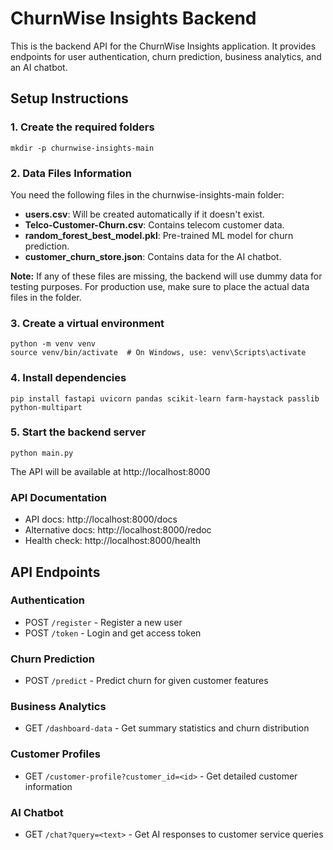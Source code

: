 
# ChurnWise Insights Backend

This is the backend API for the ChurnWise Insights application. It provides endpoints for user authentication, churn prediction, business analytics, and an AI chatbot.

## Setup Instructions

### 1. Create the required folders
```
mkdir -p churnwise-insights-main
```

### 2. Data Files Information
You need the following files in the churnwise-insights-main folder:

- **users.csv**: Will be created automatically if it doesn't exist.
- **Telco-Customer-Churn.csv**: Contains telecom customer data.
- **random_forest_best_model.pkl**: Pre-trained ML model for churn prediction.
- **customer_churn_store.json**: Contains data for the AI chatbot.

**Note:** If any of these files are missing, the backend will use dummy data for testing purposes. For production use, make sure to place the actual data files in the folder.

### 3. Create a virtual environment
```
python -m venv venv
source venv/bin/activate  # On Windows, use: venv\Scripts\activate
```

### 4. Install dependencies
```
pip install fastapi uvicorn pandas scikit-learn farm-haystack passlib python-multipart
```

### 5. Start the backend server
```
python main.py
```

The API will be available at http://localhost:8000

### API Documentation
- API docs: http://localhost:8000/docs
- Alternative docs: http://localhost:8000/redoc
- Health check: http://localhost:8000/health

## API Endpoints

### Authentication
- POST `/register` - Register a new user
- POST `/token` - Login and get access token

### Churn Prediction
- POST `/predict` - Predict churn for given customer features

### Business Analytics
- GET `/dashboard-data` - Get summary statistics and churn distribution

### Customer Profiles
- GET `/customer-profile?customer_id=<id>` - Get detailed customer information

### AI Chatbot
- GET `/chat?query=<text>` - Get AI responses to customer service queries
